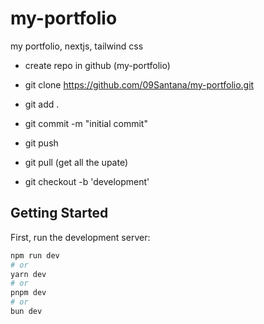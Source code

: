 # my-portfolio
my portfolio, nextjs, tailwind css

- create repo in github (my-portfolio)

- git clone https://github.com/09Santana/my-portfolio.git

- git add .
- git commit -m "initial commit"
- git push

- git pull (get all the upate)


- git checkout -b 'development'

## Getting Started

First, run the development server:

```bash
npm run dev
# or
yarn dev
# or
pnpm dev
# or
bun dev
```